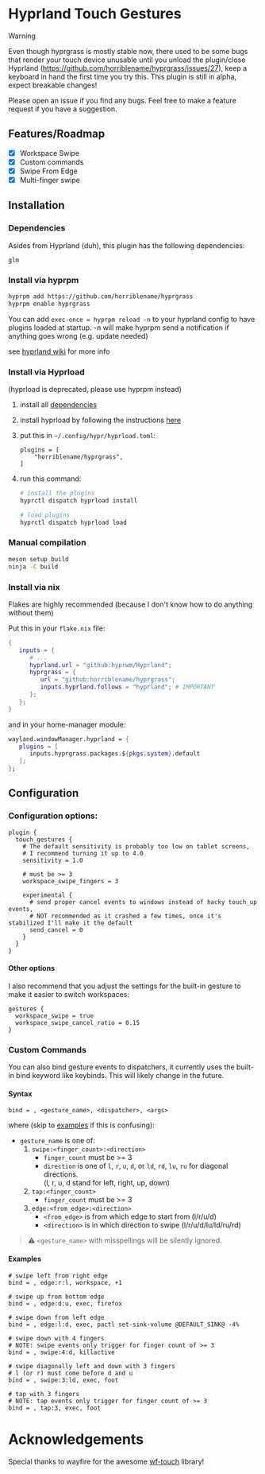 # Hyprland Touch Gestures

> [!WARNING]
> Even though hyprgrass is mostly stable now, there used to be some bugs that render your touch device unusable until you unload the plugin/close Hyprland (https://github.com/horriblename/hyprgrass/issues/27), keep a keyboard in hand the first time you try this. This plugin is still in alpha, expect breakable changes!

Please open an issue if you find any bugs. Feel free to make a feature request if you have a suggestion.

## Features/Roadmap

- [x] Workspace Swipe
- [x] Custom commands
- [x] Swipe From Edge
- [x] Multi-finger swipe

## Installation

### Dependencies

Asides from Hyprland (duh), this plugin has the following dependencies:

```
glm
```

### Install via hyprpm

```bash
hyprpm add https://github.com/horriblename/hyprgrass
hyprpm enable hyprgrass
```

You can add `exec-once = hyprpm reload -n` to your hyprland config to have plugins loaded at
startup. -n will make hyprpm send a notification if anything goes wrong (e.g. update needed)

see [hyprland wiki](https://wiki.hyprland.org/Plugins/Using-Plugins/#hyprpm) for more info

### Install via Hyprload

(hyprload is deprecated, please use hyprpm instead)

1. install all [dependencies](#dependencies)
2. install hyprload by following the instructions
   [here](https://github.com/Duckonaut/hyprload#Installing)
3. put this in `~/.config/hypr/hyprload.toml`:
   ```
   plugins = [
       "horriblename/hyprgrass",
   ]
   ```
4. run this command:

   ```bash
   # install the plugins
   hyprctl dispatch hyprload install

   # load plugins
   hyprctl dispatch hyprload load
   ```

### Manual compilation

```bash
meson setup build
ninja -C build
```

### Install via nix

Flakes are highly recommended (because I don't know how to do anything without them)

Put this in your `flake.nix` file:

```nix
{
   inputs = {
      # ...
      hyprland.url = "github:hyprwm/Hyprland";
      hyprgrass = {
         url = "github:horriblename/hyprgrass";
         inputs.hyprland.follows = "hyprland"; # IMPORTANT
      };
   };
}
```

and in your home-manager module:

```nix
wayland.windowManager.hyprland = {
   plugins = [
      inputs.hyprgrass.packages.${pkgs.system}.default
   ];
};
```

## Configuration

### Configuration options:

```
plugin {
  touch_gestures {
    # The default sensitivity is probably too low on tablet screens,
    # I recommend turning it up to 4.0
    sensitivity = 1.0

    # must be >= 3
    workspace_swipe_fingers = 3

    experimental {
      # send proper cancel events to windows instead of hacky touch_up events,
      # NOT recommended as it crashed a few times, once it's stabilized I'll make it the default
      send_cancel = 0
    }
  }
}
```

#### Other options

I also recommend that you adjust the settings for the built-in gesture to make it easier to switch workspaces:

```
gestures {
  workspace_swipe = true
  workspace_swipe_cancel_ratio = 0.15
}
```

### Custom Commands

You can also bind gesture events to dispatchers, it currently uses the built-in bind keyword like
keybinds. This will likely change in the future.

#### Syntax

```
bind = , <gesture_name>, <dispatcher>, <args>
```

where (skip to [examples](#examples) if this is confusing):

- `gesture_name` is one of:
  1. `swipe:<finger_count>:<direction>`
     - `finger_count` must be >= 3
     - `direction` is one of `l`, `r`, `u`, `d`, or `ld`, `rd`, `lu`, `ru` for diagonal directions.  
       (l, r, u, d stand for left, right, up, down)
  2. `tap:<finger_count>`
     - `finger_count` must be >= 3
  3. `edge:<from_edge>:<direction>`
     - `<from_edge>` is from which edge to start from (l/r/u/d)
     - `<direction>` is in which direction to swipe (l/r/u/d/lu/ld/ru/rd)

> :warning: `<gesture_name>` with misspellings will be silently ignored.

#### Examples

```
# swipe left from right edge
bind = , edge:r:l, workspace, +1

# swipe up from bottom edge
bind = , edge:d:u, exec, firefox

# swipe down from left edge
bind = , edge:l:d, exec, pactl set-sink-volume @DEFAULT_SINK@ -4%

# swipe down with 4 fingers
# NOTE: swipe events only trigger for finger count of >= 3
bind = , swipe:4:d, killactive

# swipe diagonally left and down with 3 fingers
# l (or r) must come before d and u
bind = , swipe:3:ld, exec, foot

# tap with 3 fingers
# NOTE: tap events only trigger for finger count of >= 3
bind = , tap:3, exec, foot
```

# Acknowledgements

Special thanks to wayfire for the awesome [wf-touch](https://github.com/WayfireWM/wf-touch) library!
